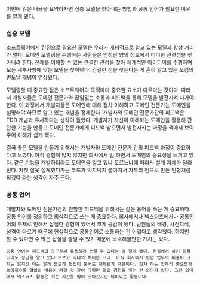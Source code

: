 이번에 읽은 내용을 요약하자면 심층 모델을 찾아내는 방법과 공통 언어가 필요한 이유를 알게 됐다.

### 심층 모델

  소프트웨어에서 진정으로 필요한 모델은 우리가 개념적으로 알고 있는 모델과 항상 거리가 멀다. 도메인 모델링을 수행하는 사람들은 엄청난 양의 정보에서 미미한 관련성을 찾아내려 한다. 전체를 이해할 수 있는 간결한 관점을 찾아 체계적인 아이디어를 수행하며 모든 세부사항에 맞는 모델을 찾아낸다. 간결한 점을 찾는다는 게 흔히 알고 있는 오컴의 면도날 개념이 연상됐다. 

  모델링할 때 중요한 점은 소프트웨어의 목적마다 중요한 요소가 다르다는 것이다. 따라서 개발자들은 도메인 전문가와 끊임없는 소통과 피드백을 통해 모델을 발전시켜 나가야 한다. 이 과정에서 개발자들은 도메인에 대해 점차 이해하고 도메인 전문가는 도메인을 설명해야 하므로 알고 있는 개념을 정제한다. 개발자와 도메인 전문가간의 피드백은 TDD 개념과 유사하다는 생각이 들었다. 개발자가 자신이 이해하는 도메인을 활용해 간단한 기능을 만들고 도메인 전문가에게 피드백 받으면서 발전시키는 과정을 책에서 보여주어 이해가 쉽게 됐다.

  결국 좋은 모델을 만들기 위해서는 개발자와 도메인 전문가 간의 피드백 과정이 중요하다고 느꼈다. 아직 경험이 많지 않지만 회사에서 일 하면서 도메인의 중요성을 느끼고 있다. 같은 기능을 개발하더라도 도메인을 알고 있냐 모르느냐에 따라서 설계 자체가 달라진다. 자칫 잘못 설계했다가는 코드가 억지덕지 붙여져서 자투리 천으로 만든 인형처럼 되겠다 라는 생각이 자주 든다.

### 공통 언어

  개발자와 도메인 전문가간의 원할한 피드백을 위해서는 같은 용어를 쓰는 게 중요하다. 공통 언어를 정의하고 의식적으로 쓰는 게 중요하다. 회사에서나 넥스터즈에서나 공통언어의 부재로 인해서 삽질한 경험이 있어서 크게 공감이 됐다. 팀원들의 배경, 사전지식, 성격이 다르기 때문에 현실적으로 공통언어로 소통하는 건 어렵다고 생각했다. 하지만 할 수 있다면 수 많은 삽질을 줄일 수 있기 때문에 노력해볼만한 가치는 있다. 

    공통 언어는 피드백의 도구로써 유용하게 쓰일 수 있다는 걸 알게 됐다. 현실에서 하기 힘들더라도 정답을 알고 있냐 모르고 있냐의 차이는 크다. 아직 회사에서 협업 업무의 비중이 크지는 않지만 이는 알게 모르게 협업이 문서로 대체됐기 때문이다. 점차 하는 업무의 중요도가 높아질수록 협업의 비중이 커질 것 같아 다양한 협업 경험을 쌓는 건 의미가 있다. 그런 의미에서 넥스터즈 활동은 쉬는 시간을 많이 앗아갔지만 의미있는 활동이다.
